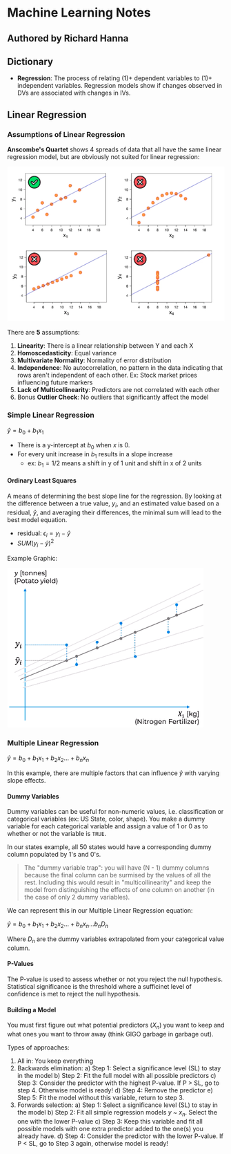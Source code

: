 # Machine Learning Notes
## Authored by Richard Hanna


## Dictionary

- **Regression**: The process of relating (1)+ dependent variables to (1)+ independent variables. Regression models show if changes observed in DVs are associated with changes in IVs.

## Linear Regression

### Assumptions of Linear Regression

**Anscombe's Quartet** shows 4 spreads of data that all have the same linear regression model, but are obviously not suited for linear regression:

![Anscombe's Quartet](/images/anscombes_quartet.png)

There are **5** assumptions:

1. **Linearity**: There is a linear relationship between Y and each X
2. **Homoscedasticity**: Equal variance
3. **Multivariate Normality**: Normality of error distribution
4. **Independence**: No autocorrelation, no pattern in the data indicating that rows aren't independent of each other. Ex: Stock market prices influencing future markers
5. **Lack of Multicollinearity**: Predictors are not correlated with each other
6. Bonus **Outlier Check**: No outliers that significantly affect the model

### Simple Linear Regression

$\widehat{y} = b_0 + b_1 x_1$

- There is a y-intercept at $b_0$ when $x$ is 0.
- For every unit increase in $b_1$ results in a slope increase
  - ex: $b_1 = 1/2$ means a shift in y of 1 unit and shift in x of 2 units

#### Ordinary Least Squares

A means of determining the best slope line for the regression. By looking at the difference between a true value, $y_i$, and an estimated value based on a residual, $\widehat{y}$, and averaging their differences, the minimal sum will lead to the best model equation.

- residual: ${\epsilon}_i = y_i - \widehat{y}$
- $SUM(y_i - \widehat{y})^2$

Example Graphic:

![Ordinary Least Squares Regression](/images/ordinary_least_squares_reg.png)

### Multiple Linear Regression

$\widehat{y} = b_0 + b_1x_1 + b_2 x_2 ... + b_n x_n$

In this example, there are multiple factors that can influence $\widehat{y}$ with varying slope effects.

#### Dummy Variables

Dummy variables can be useful for non-numeric values, i.e. classification or categorical variables (ex: US State, color, shape). You make a dummy variable for each categorical variable and assign a value of 1 or 0 as to whether or not the variable is `TRUE`.

In our states example, all 50 states would have a corresponding dummy column populated by 1's and 0's.

> The "dummy variable trap": you will have (N - 1) dummy columns because the final column can be surmised by the values of all the rest. Including this would result in "multicollinearity" and keep the model from distinguishing the effects of one column on another (in the case of only 2 dummy variables).

We can represent this in our Multiple Linear Regression equation:

$\widehat{y} = b_0 + b_1x_1 + b_2 x_2 ... + b_n x_n ... b_nD_n$

Where $D_n$ are the dummy variables extrapolated from your categorical value column.

#### P-Values

The P-value is used to assess whether or not you reject the null hypothesis. Statistical significance is the threshold where a sufficinet level of confidence is met to reject the null hypothesis.

#### Building a Model

You must first figure out what potential predictors ($X_n$) you want to keep and what ones you want to throw away (think GIGO garbage in garbage out).

Types of approaches:

1) All in: You keep everything
2) Backwards elimination: 
  a) Step 1: Select a significance level (SL) to stay in the model
  b) Step 2: Fit the full model with all possible predictors
  c) Step 3: Consider the predictor with the highest P-value. If P > SL, go to step 4. Otherwise model is ready!
  d) Step 4: Remove the predictor
  e) Step 5: Fit the model without this variable, return to step 3.
3) Forwards selection:
  a) Step 1: Select a significance level (SL) to stay in the model
  b) Step 2: Fit all simple regression models $y$ ~ $x_n$. Select the one with the lower P-value
  c) Step 3: Keep this variable and fit all possible models with one extra predictor added to the one(s) you already have.
  d) Step 4: Consider the predictor with the lower P-value. If P < SL, go to Step 3 again, otherwise model is ready!